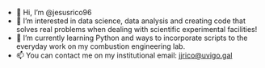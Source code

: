 - 👋 Hi, I’m @jesusrico96
- 👀 I’m interested in data science, data analysis and creating code that solves real problems when dealing with scientific experimental facilities!
- 🌱 I’m currently learning Python and ways to incorporate scripts to the everyday work on my combustion engineering lab.
- 📫 You can contact me on my institutional email: jjrico@uvigo.gal
<!---
jesusrico96/jesusrico96 is a ✨ special ✨ repository because its `README.md` (this file) appears on your GitHub profile.
You can click the Preview link to take a look at your changes.
--->
